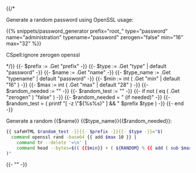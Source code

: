 {{/*

Generate a random password using OpenSSL
usage:

{{% snippets/password_generator prefix="root_" type="password"
    name="administration" typename="password" zerogen="false"
    min="16" max="32" %}}

CSpell:ignore zerogen openssl

*/}}
{{- $prefix := .Get "prefix" -}}
{{- $type := .Get "type" | default "password" -}}
{{- $name := .Get "name" -}}
{{- $type_name := .Get "typename" | default "password" -}}
{{- $min := int ( .Get "min" | default "16" ) -}}
{{- $max := int ( .Get "max" | default "28" ) -}}
{{- $random_needed := "" -}}
{{- $random_test := "" -}}
{{- if not ( eq ( .Get "zerogen" ) "false" ) -}}
{{- $random_needed = " (if needed)" -}}
{{- $random_test = ( printf "[ -z \"${%s%s}\" ] && " $prefix $type ) -}}
{{- end -}}

Generate a random {{$name}} {{$type_name}}{{$random_needed}}:

```bash
{{ safeHTML $random_test -}}{{- $prefix -}}{{- $type -}}="$(
  command openssl rand -base64 {{ add $max 10 }} |
    command tr --delete '=\n' |
    command head --bytes=$(( {{$min}} + ( ${RANDOM} % {{ add ( sub $max $min ) 1 }} ) ))
)"
```

{{- "" -}}
